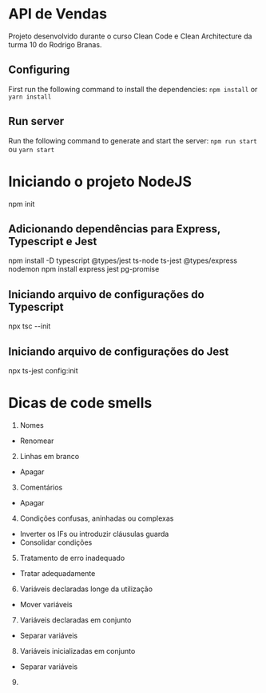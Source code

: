 # API de Vendas 

Projeto desenvolvido durante o curso Clean Code e Clean Architecture da turma 10 do Rodrigo Branas.

## Configuring

First run the following command to install the dependencies:
`npm install` or `yarn install`

## Run server

Run the following command to generate and start the server:
`npm run start` ou `yarn start`

# Iniciando o projeto NodeJS

npm init

## Adicionando dependências para Express, Typescript e Jest

npm install -D typescript @types/jest ts-node ts-jest @types/express nodemon
npm install express jest pg-promise

## Iniciando arquivo de configurações do Typescript

npx tsc --init

## Iniciando arquivo de configurações do Jest

npx ts-jest config:init

# Dicas de code smells

1. Nomes
- Renomear

2. Linhas em branco
- Apagar

3. Comentários
- Apagar

4. Condições confusas, aninhadas ou complexas
- Inverter os IFs ou introduzir cláusulas guarda
- Consolidar condições

5. Tratamento de erro inadequado
- Tratar adequadamente

6. Variáveis declaradas longe da utilização
- Mover variáveis

7. Variáveis declaradas em conjunto
- Separar variáveis

8. Variáveis inicializadas em conjunto
- Separar variáveis

9. 